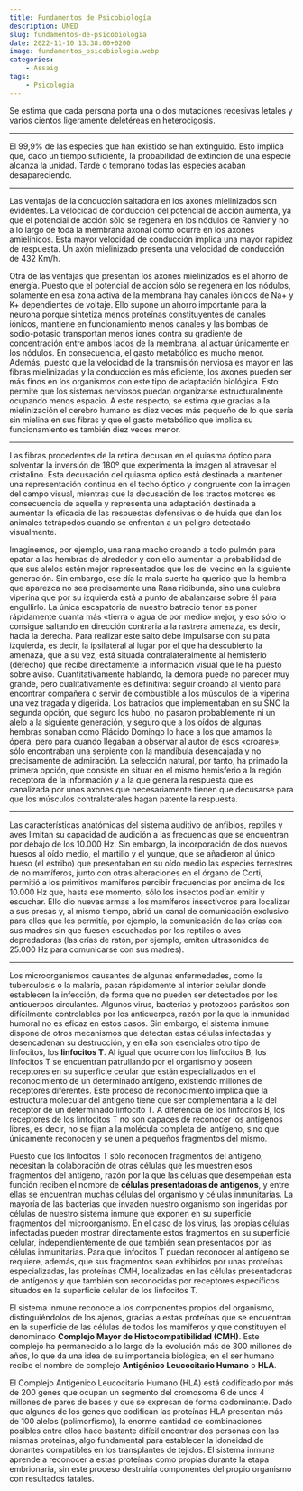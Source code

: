 ```yaml
---
title: Fundamentos de Psicobiología
description: UNED
slug: fundamentos-de-psicobiologia
date: 2022-11-10 13:38:00+0200
image: fundamentos_psicobiologia.webp
categories: 
    - Assaig
tags:
    - Psicologia
---
```


Se estima que cada persona porta una o dos mutaciones recesivas letales y varios cientos ligeramente deletéreas en heterocigosis.

<hr>

El 99,9% de las especies que han existido se han extinguido. Esto implica que, dado un tiempo suficiente, la probabilidad de extinción de una especie alcanza la unidad. Tarde o temprano todas las especies acaban desapareciendo.

<hr>

Las ventajas de la conducción saltadora en los axones mielinizados son evidentes. La velocidad de conducción del potencial de acción aumenta, ya que el potencial de acción sólo se regenera en los nódulos de Ranvier y no a lo largo de toda la membrana axonal como ocurre en los axones amielínicos. Esta mayor velocidad de conducción implica una mayor rapidez de respuesta. Un axón mielinizado presenta una velocidad de conducción de 432 Km/h.

Otra de las ventajas que presentan los axones mielinizados es el ahorro de energía. Puesto que el potencial de acción sólo se regenera en los nódulos, solamente en esa zona activa de la membrana hay canales iónicos de Na+ y K+ dependientes de voltaje. Ello supone un ahorro importante para la neurona porque sintetiza menos proteínas constituyentes de canales iónicos, mantiene en funcionamiento menos canales y las bombas de sodio-potasio transportan menos iones contra su gradiente de concentración entre ambos lados de la membrana, al actuar únicamente en los nódulos. En consecuencia, el gasto metabólico es mucho menor. Además, puesto que la velocidad de la transmisión nerviosa es mayor en las fibras mielinizadas y la conducción es más eficiente, los axones pueden ser más finos en los organismos con este tipo de adaptación biológica. Esto permite que los sistemas nerviosos puedan organizarse estructuralmente ocupando menos espacio. A este respecto, se estima que gracias a la mielinización el cerebro humano es diez veces más pequeño de lo que sería sin mielina en sus fibras y que el gasto metabólico que implica su funcionamiento es también diez veces menor.

<hr>

Las fibras procedentes de la retina decusan en el quiasma óptico para solventar la inversión de 180º que experimenta la imagen al atravesar el cristalino. Esta decusación del quiasma óptico está destinada a mantener una representación continua en el techo óptico y congruente con la imagen del campo visual, mientras que la decusación de los tractos
motores es consecuencia de aquella y representa una adaptación destinada a aumentar la eficacia de las respuestas defensivas o de huida que dan los animales tetrápodos cuando se enfrentan a un peligro detectado visualmente.

Imaginemos, por ejemplo, una rana macho croando a todo pulmón para epatar a las hembras de alrededor y con ello aumentar la probabilidad de que sus alelos estén mejor representados que los del vecino en la siguiente generación. Sin embargo, ese día la mala suerte ha querido que la hembra que aparezca no sea precisamente una Rana ridibunda, sino una culebra viperina que por su izquierda está a punto de abalanzarse sobre él para engullirlo. La única escapatoria de nuestro batracio tenor es poner rápidamente cuanta más «tierra o agua de por medio» mejor, y eso sólo lo consigue saltando en dirección contraria a la rastrera amenaza, es decir, hacia la derecha. Para realizar este salto debe impulsarse con su pata izquierda, es decir, la ipsilateral al lugar por el que ha descubierto la amenaza, que a su vez, está situada contralateralmente al hemisferio (derecho) que recibe directamente la información visual que le ha puesto sobre aviso. Cuantitativamente hablando, la demora puede no parecer muy grande, pero cualitativamente es definitiva: seguir croando al viento para encontrar compañera o servir de combustible a los músculos de la viperina una vez tragada y digerida. Los batracios que implementaban en su SNC la segunda opción, que seguro los hubo, no pasaron probablemente ni un alelo a la siguiente generación, y seguro que a los oídos de algunas hembras sonaban como Plácido Domingo lo hace a los que amamos la ópera, pero para cuando llegaban a observar al autor de esos «croares», sólo encontraban una serpiente con la mandíbula desencajada y no precisamente de admiración. La selección natural, por tanto, ha primado la primera opción, que consiste en situar en el mismo hemisferio a la región receptora de la información y a la que genera la respuesta que es canalizada por unos axones que necesariamente tienen que decusarse para que los músculos contralaterales hagan patente la respuesta.

<hr>

Las características anatómicas del sistema auditivo de anfibios, reptiles y aves limitan su capacidad de audición a las frecuencias que se encuentran por debajo de los 10.000 Hz. Sin embargo, la incorporación de dos nuevos huesos al oído medio, el martillo y el yunque, que se añadieron al único hueso (el estribo) que presentaban en su oído medio las especies terrestres de no mamíferos, junto con otras alteraciones en el órgano de Corti, permitió a los primitivos mamíferos percibir frecuencias por encima de los 10.000 Hz que, hasta ese momento, sólo los insectos podían emitir y escuchar. Ello dio nuevas armas a los mamíferos insectívoros para localizar a sus presas y, al mismo tiempo, abrió un canal de comunicación exclusivo para ellos que les permitía, por ejemplo, la comunicación de las crías con sus madres sin que fuesen escuchadas por los reptiles o aves depredadoras (las crías de ratón, por ejemplo, emiten ultrasonidos de 25.000 Hz para comunicarse con sus madres).

<hr>

Los microorganismos causantes de algunas enfermedades, como la tuberculosis o la malaria, pasan rápidamente al interior celular donde establecen la infección, de forma que no pueden ser detectados por los anticuerpos circulantes. Algunos virus, bacterias y protozoos parásitos son difícilmente controlables por los anticuerpos, razón por la que la inmunidad humoral no es eficaz en estos casos. Sin embargo, el sistema inmune dispone de otros mecanismos que detectan estas células infectadas y desencadenan su destrucción, y en ella son esenciales otro tipo de linfocitos, los **linfocitos T**. Al igual que ocurre con los linfocitos B, los linfocitos T se encuentran patrullando por el organismo y poseen receptores en su superficie celular que están especializados en el reconocimiento de un determinado antígeno, existiendo millones de receptores diferentes. Este proceso de reconocimiento implica que la estructura molecular del antígeno tiene que ser complementaria a la del receptor de un determinado linfocito T. A diferencia de los linfocitos B, los receptores de los linfocitos T no son capaces de reconocer los antígenos libres, es decir, no se fijan a la molécula completa del antígeno, sino que únicamente reconocen y se unen a pequeños fragmentos del mismo.

Puesto que los linfocitos T sólo reconocen fragmentos del antígeno, necesitan la colaboración de otras células que les muestren esos fragmentos del antígeno, razón por la que las células que desempeñan esta función reciben el nombre de **células presentadoras de antígenos**, y entre ellas se encuentran muchas células del organismo y células inmunitarias. La mayoría de las bacterias que invaden nuestro organismo son ingeridas por células de nuestro sistema inmune que exponen en su superficie fragmentos del microorganismo. En el caso de los virus, las propias células infectadas pueden mostrar directamente estos fragmentos en su superficie celular, independientemente de que también sean presentados por las células inmunitarias. Para que linfocitos T puedan reconocer al antígeno se requiere, además, que sus fragmentos sean exhibidos por unas proteínas especializadas, las proteínas CMH, localizadas en las células presentadoras de antígenos y que también son reconocidas por receptores específicos situados en la superficie celular de los linfocitos T.

El sistema inmune reconoce a los componentes propios del organismo, distinguiéndolos de los ajenos, gracias a estas proteínas que se encuentran en la superficie de las células de todos los mamíferos y que constituyen el denominado **Complejo Mayor de Histocompatibilidad (CMH)**. Este complejo ha permanecido a lo largo de la evolución más de 300 millones de años, lo que da una idea de su importancia biológica; en el ser humano recibe el nombre de complejo **Antigénico Leucocitario Humano** o **HLA**.

El Complejo Antigénico Leucocitario Humano (HLA) está codificado por más de 200 genes que ocupan un segmento del cromosoma 6 de unos 4 millones de pares de bases y que se expresan de forma codominante. Dado que algunos de los genes que codifican las proteínas HLA presentan más de 100 alelos (polimorfismo), la enorme cantidad de combinaciones posibles entre ellos hace bastante difícil encontrar dos personas con las mismas proteínas, algo fundamental para establecer la idoneidad de donantes compatibles en los transplantes de tejidos. El sistema inmune aprende a reconocer a estas proteínas como propias durante la etapa embrionaria, sin este proceso destruiría componentes del propio organismo con resultados fatales.
